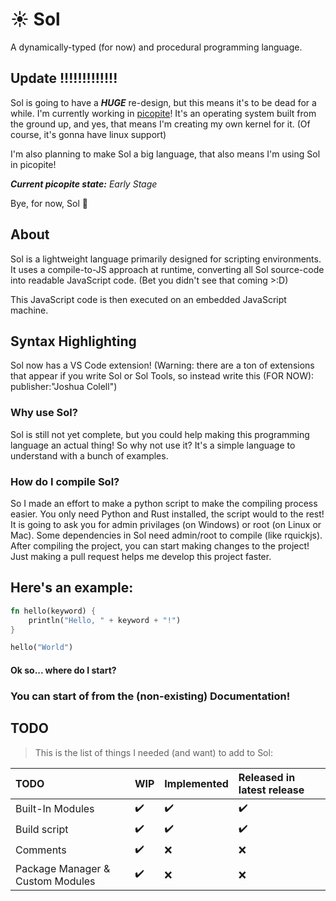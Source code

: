 # ☀️ Sol

A dynamically-typed (for now) and procedural programming language.

## Update !!!!!!!!!!!!!
Sol is going to have a ***HUGE*** re-design, but this means it's to be dead for a while. I'm currently working in [picopite](https://github.com/JoshuaColell/picopite/)! It's an operating system built from the ground up, and yes, that means I'm creating my own kernel for it. (Of course, it's gonna have linux support)

I'm also planning to make Sol a big language, that also means I'm using Sol in picopite!

***Current picopite state:*** *Early Stage*

Bye, for now, Sol :wave:

## About

Sol is a lightweight language primarily designed for scripting environments. It uses a compile-to-JS approach at runtime, converting all Sol source-code into readable JavaScript code. (Bet you didn't see that coming >:D)

This JavaScript code is then executed on an embedded JavaScript machine.

## Syntax Highlighting
Sol now has a VS Code extension! (Warning: there are a ton of extensions that appear if you write Sol or Sol Tools, so instead write this (FOR NOW): publisher:"Joshua Colell")

### Why use Sol?

Sol is still not yet complete, but you could help making this programming language an actual thing! So why not use it? It's a simple language to understand with a bunch of examples.

### How do I compile Sol?

So I made an effort to make a python script to make the compiling process easier. You only need Python and Rust installed, the script would to the rest! It is going to ask you for admin privilages (on Windows) or root (on Linux or Mac). Some dependencies in Sol need admin/root to compile (like rquickjs). After compiling the project, you can start making changes to the project! Just making a pull request helps me develop this project faster.

## Here's an example:

```rust
fn hello(keyword) {
    println("Hello, " + keyword + "!")
}

hello("World")
```

#### Ok so... where do I start?
### You can start of from the (non-existing) Documentation!

## TODO

> This is the list of things I needed (and want) to add to Sol:

TODO | WIP | Implemented | Released in latest release
:------------ | :-------------| :-------------| :-------------
Built-In Modules | ✔️ | ✔️ | ✔️
Build script | ✔️ | ✔️ | ✔️
Comments | ✔️ |  ❌ | ❌
Package Manager & Custom Modules | ✔️ |  ❌ | ❌
